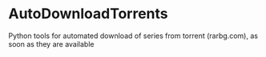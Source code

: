 # AutoDownloadTorrents

 Python tools for automated download of series from torrent (rarbg.com), as soon as they are available
 
 
